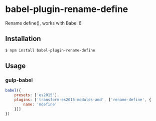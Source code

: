 # babel-plugin-rename-define

Rename define(), works with Babel 6

## Installation

```sh
$ npm install babel-plugin-rename-define
```

## Usage

### gulp-babel

```javascript
babel({
	presets: ['es2015'],
	plugins: ['transform-es2015-modules-amd', ['rename-define', {
		name: 'mdefine'
	}]]
})
```
